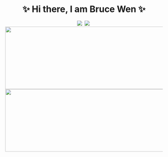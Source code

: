<h1 align="center">✨ Hi there, I am Bruce Wen ✨</h1>

<!--
**wenijinew/wenijinew** is a ✨ _special_ ✨ repository because its `README.md` (this file) appears on your GitHub profile.

Here are some ideas to get you started:

- 🔭 I’m currently working on ...
- 🌱 I’m currently learning ...
- 👯 I’m looking to collaborate on ...
- 🤔 I’m looking for help with ...
- 💬 Ask me about ...
- 📫 How to reach me: ...
- 😄 Pronouns: ...
- ⚡ Fun fact: ...
-->

<div align="center">
  <div align="center">
    <a href="https://twitter.com/wenijinew"><img src="https://img.shields.io/twitter/url?url=https%3A%2F%2Ftwitter.com%2Fwenijinew&style=for-the-badge&labelColor=%2300bfff&color=%2300bfff"></a>&nbsp;
    <a href="https://www.reddit.com/user/SubstantialCamera736"><img src="https://img.shields.io/reddit/user-karma/combined/SubstantialCamera736?style=for-the-badge&labelColor=%239370db&color=%23ffd700"></a>&nbsp;
  </div>
  <div><a href="#" onMouseHover="cursor:pointer"><img src="https://github-readme-stats.vercel.app/api?username=wenijinew&layout=compact&theme=radical" height="200" width="800" onMouseHover="cursor:pointer"></a></div>
  <div><a href="#" onMouseHover="cursor:pointer"><img src="https://github-readme-stats.vercel.app/api/top-langs/?username=wenijinew&layout=compact&theme=radical" height="200" width="800" onMouseHover="cursor:pointer"></a></div>
</div>
